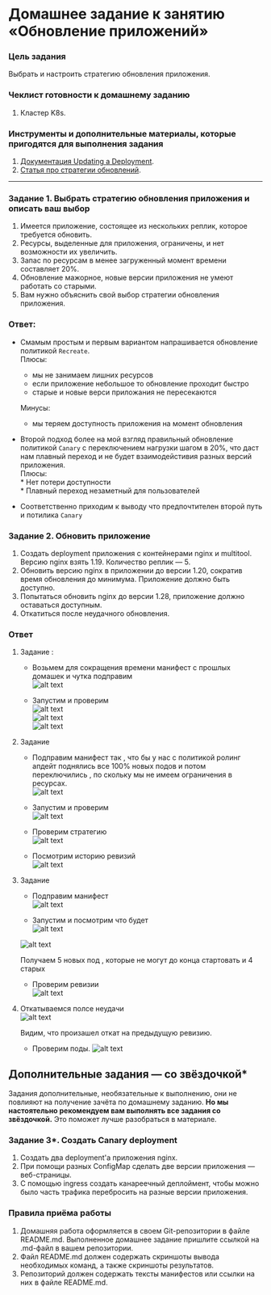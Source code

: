 # Домашнее задание к занятию «Обновление приложений»

### Цель задания

Выбрать и настроить стратегию обновления приложения.

### Чеклист готовности к домашнему заданию

1. Кластер K8s.

### Инструменты и дополнительные материалы, которые пригодятся для выполнения задания

1. [Документация Updating a Deployment](https://kubernetes.io/docs/concepts/workloads/controllers/deployment/#updating-a-deployment).
2. [Статья про стратегии обновлений](https://habr.com/ru/companies/flant/articles/471620/).

-----

### Задание 1. Выбрать стратегию обновления приложения и описать ваш выбор

1. Имеется приложение, состоящее из нескольких реплик, которое требуется обновить.
2. Ресурсы, выделенные для приложения, ограничены, и нет возможности их увеличить.
3. Запас по ресурсам в менее загруженный момент времени составляет 20%.
4. Обновление мажорное, новые версии приложения не умеют работать со старыми.
5. Вам нужно объяснить свой выбор стратегии обновления приложения.

### Ответ:  
*   Смамым простым и первым вариантом напрашивается обновление политикой `Recreate`.  
    Плюсы:  
    *   мы не занимаем лишних ресурсов  
    *   если приложение небольшое то обновление проходит быстро  
    *   старые и новые верси приложания не пересекаются

    Минусы:  
    *   мы теряем доступность приложения на момент обновления  

*    Второй подход более на мой взгляд правильный обновление политикой `Canary` с переключением нагрузки шагом в 20%, что даст нам плавный переход и не будет взаимодейстивия разных версий приложения.  
    Плюсы:  
    *   Нет потери доступности  
    *   Плавный переход незаметный для пользователей  

*   Соответственно приходим к выводу что предпочтителен второй путь и потилика `Canary`   

### Задание 2. Обновить приложение

1. Создать deployment приложения с контейнерами nginx и multitool. Версию nginx взять 1.19. Количество реплик — 5.
2. Обновить версию nginx в приложении до версии 1.20, сократив время обновления до минимума. Приложение должно быть доступно.
3. Попытаться обновить nginx до версии 1.28, приложение должно оставаться доступным.
4. Откатиться после неудачного обновления.

### Ответ  
1.  Задание :  

    *   Возьмем для сокращения времени манифест с прошлых домашек и чутка подправим   
        ![alt text](image-1.png)

    *   Запустим и проверим  
        ![alt text](image-3.png)  
        ![alt text](image.png)  
        ![alt text](image-2.png)  

2.  Задание  
    * Подправим манифест так , что бы у нас с политикой ролинг апдейт поднялись все 100% новых подов и потом переключились , по скольку мы не имеем ограничения в ресурсах.  
    ![alt text](image-4.png)  
    
    *   Запустим и проверим   
    ![alt text](image-5.png)  
    
    *   Проверим стратегию  
    ![alt text](image-6.png)

    * Посмотрим историю ревизий  
    ![alt text](image-7.png)   

3.  Задание  
    * Подправим манифест  
    ![alt text](image-8.png)  

    *   Запустим и посмотрим что будет  
    ![alt text](image-9.png)  

    ![alt text](image-10.png)  

    Получаем 5 новых под , которые не могут до конца стартовать и 4 старых  
    *   Проверим ревизии  
    ![alt text](image-11.png)  

4. Откатываемся полсе неудачи  
    ![alt text](image-12.png)  

    Видим, что произашел откат на предыдущую ревизию.  
    * Проверим поды.
    ![alt text](image-13.png)


## Дополнительные задания — со звёздочкой*

Задания дополнительные, необязательные к выполнению, они не повлияют на получение зачёта по домашнему заданию. **Но мы настоятельно рекомендуем вам выполнять все задания со звёздочкой.** Это поможет лучше разобраться в материале.   

### Задание 3*. Создать Canary deployment

1. Создать два deployment'а приложения nginx.
2. При помощи разных ConfigMap сделать две версии приложения — веб-страницы.
3. С помощью ingress создать канареечный деплоймент, чтобы можно было часть трафика перебросить на разные версии приложения.

### Правила приёма работы

1. Домашняя работа оформляется в своем Git-репозитории в файле README.md. Выполненное домашнее задание пришлите ссылкой на .md-файл в вашем репозитории.
2. Файл README.md должен содержать скриншоты вывода необходимых команд, а также скриншоты результатов.
3. Репозиторий должен содержать тексты манифестов или ссылки на них в файле README.md.